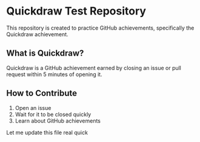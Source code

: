 ﻿# Quickdraw Test Repository

This repository is created to practice GitHub achievements, specifically the Quickdraw achievement.

## What is Quickdraw?
Quickdraw is a GitHub achievement earned by closing an issue or pull request within 5 minutes of opening it.

## How to Contribute
1. Open an issue
2. Wait for it to be closed quickly
3. Learn about GitHub achievements


Let me update this file real quick
